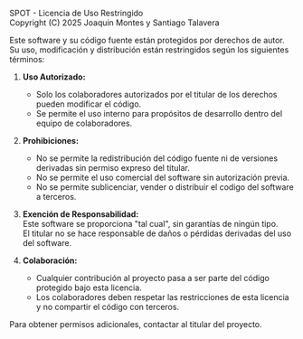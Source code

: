 SPOT - Licencia de Uso Restringido  
Copyright (C) 2025 Joaquin Montes y Santiago Talavera

Este software y su código fuente están protegidos por derechos de autor.  
Su uso, modificación y distribución están restringidos según los siguientes términos:  

1. **Uso Autorizado:**  
   - Solo los colaboradores autorizados por el titular de los derechos pueden modificar el código.  
   - Se permite el uso interno para propósitos de desarrollo dentro del equipo de colaboradores.  

2. **Prohibiciones:**  
   - No se permite la redistribución del código fuente ni de versiones derivadas sin permiso expreso del titular.  
   - No se permite el uso comercial del software sin autorización previa.  
   - No se permite sublicenciar, vender o distribuir el codigo del software a terceros.  

3. **Exención de Responsabilidad:**  
   Este software se proporciona "tal cual", sin garantías de ningún tipo.  
   El titular no se hace responsable de daños o pérdidas derivadas del uso del software.  

4. **Colaboración:**  
   - Cualquier contribución al proyecto pasa a ser parte del código protegido bajo esta licencia.  
   - Los colaboradores deben respetar las restricciones de esta licencia y no compartir el código con terceros.  

Para obtener permisos adicionales, contactar al titular del proyecto.  
